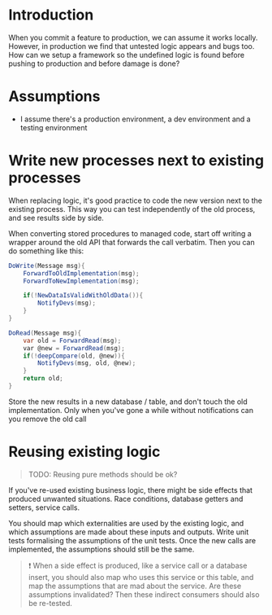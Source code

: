 # Introduction
When you commit a feature to production, we can assume it works locally. However, in production we find that untested logic appears and bugs too. How can we setup a framework so the undefined logic is found before pushing to production and before damage is done?

# Assumptions
- I assume there's a production environment, a dev environment and a testing environment

# Write new processes next to existing processes
When replacing logic, it's good practice to code the new version next to the existing process. This way you can test independently of the old process, and see results side by side.

When converting stored procedures to managed code, start off writing a wrapper around the old API that forwards the call verbatim. Then you can do something like this:

```C#
DoWrite(Message msg){
	ForwardToOldImplementation(msg);
	ForwardToNewImplementation(msg);

	if(!NewDataIsValidWithOldData()){
		NotifyDevs(msg);
	}
}

DoRead(Message msg){
	var old = ForwardRead(msg);
	var @new = ForwardRead(msg);
	if(!deepCompare(old, @new)){
		NotifyDevs(msg, old, @new);
	}
	return old;
}
```

Store the new results in a new database / table, and don't touch the old implementation. Only when you've gone a while without notifications can you remove the old call

# Reusing existing logic
> TODO: Reusing pure methods should be ok?

If you've re-used existing business logic, there might be side effects that produced unwanted situations. Race conditions, database getters and setters, service calls. 

You should map which externalities are used by the existing logic, and which assumptions are made about these inputs and outputs. Write unit tests formalising the assumptions of the unit tests. Once the new calls are implemented, the assumptions should still be the same.

> ❗️ When a side effect is produced, like a service call or a database insert, you should also map who uses this service or this table, and map the assumptions that are mad about the service. Are these assumptions invalidated? Then these indirect consumers should also be re-tested.